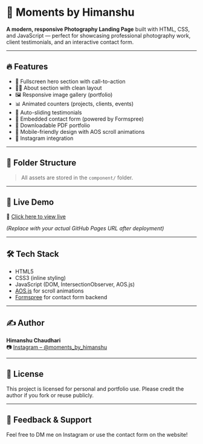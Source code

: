 # 📸 Moments by Himanshu

**A modern, responsive Photography Landing Page** built with HTML, CSS, and JavaScript — perfect for showcasing professional photography work, client testimonials, and an interactive contact form.

---

## 🔥 Features

- 🎯 Fullscreen hero section with call-to-action
- 🧍‍♂️ About section with clean layout
- 🖼️ Responsive image gallery (portfolio)
- 📊 Animated counters (projects, clients, events)
- 💬 Auto-sliding testimonials
- 📩 Embedded contact form (powered by Formspree)
- 📄 Downloadable PDF portfolio
- 📱 Mobile-friendly design with AOS scroll animations
- 🔗 Instagram integration

---

## 📂 Folder Structure


> All assets are stored in the `component/` folder.

---

## 🚀 Live Demo

🔗 [Click here to view live](https://yourusername.github.io/your-repo-name)

*(Replace with your actual GitHub Pages URL after deployment)*

---

## 🛠️ Tech Stack

- HTML5
- CSS3 (inline styling)
- JavaScript (DOM, IntersectionObserver, AOS.js)
- [AOS.js](https://michalsnik.github.io/aos/) for scroll animations
- [Formspree](https://formspree.io) for contact form backend

---

## ✍️ Author

**Himanshu Chaudhari**  
📷 [Instagram – @moments_by_himanshu](https://www.instagram.com/moments_by_himanshu?igsh=Mm5ybHh0bzQ0MGg3)

---

## 📄 License

This project is licensed for personal and portfolio use. Please credit the author if you fork or reuse publicly.

---

## 🙌 Feedback & Support

Feel free to DM me on Instagram or use the contact form on the website!
